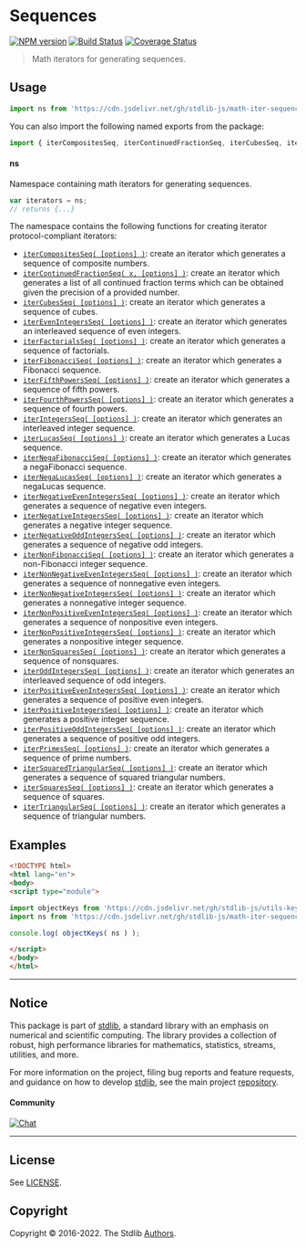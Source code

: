 <!--

@license Apache-2.0

Copyright (c) 2020 The Stdlib Authors.

Licensed under the Apache License, Version 2.0 (the "License");
you may not use this file except in compliance with the License.
You may obtain a copy of the License at

   http://www.apache.org/licenses/LICENSE-2.0

Unless required by applicable law or agreed to in writing, software
distributed under the License is distributed on an "AS IS" BASIS,
WITHOUT WARRANTIES OR CONDITIONS OF ANY KIND, either express or implied.
See the License for the specific language governing permissions and
limitations under the License.

-->

# Sequences

[![NPM version][npm-image]][npm-url] [![Build Status][test-image]][test-url] [![Coverage Status][coverage-image]][coverage-url] <!-- [![dependencies][dependencies-image]][dependencies-url] -->

> Math iterators for generating sequences.



<section class="usage">

## Usage

```javascript
import ns from 'https://cdn.jsdelivr.net/gh/stdlib-js/math-iter-sequences@esm/index.mjs';
```

You can also import the following named exports from the package:

```javascript
import { iterCompositesSeq, iterContinuedFractionSeq, iterCubesSeq, iterEvenIntegersSeq, iterFactorialsSeq, iterFibonacciSeq, iterFifthPowersSeq, iterFourthPowersSeq, iterIntegersSeq, iterLucasSeq, iterNegaFibonacciSeq, iterNegaLucasSeq, iterNegativeEvenIntegersSeq, iterNegativeIntegersSeq, iterNegativeOddIntegersSeq, iterNonFibonacciSeq, iterNonNegativeEvenIntegersSeq, iterNonNegativeIntegersSeq, iterNonPositiveEvenIntegersSeq, iterNonPositiveIntegersSeq, iterNonSquaresSeq, iterOddIntegersSeq, iterPositiveEvenIntegersSeq, iterPositiveIntegersSeq, iterPositiveOddIntegersSeq, iterPrimesSeq, iterSquaredTriangularSeq, iterSquaresSeq, iterTriangularSeq } from 'https://cdn.jsdelivr.net/gh/stdlib-js/math-iter-sequences@esm/index.mjs';
```

#### ns

Namespace containing math iterators for generating sequences.

```javascript
var iterators = ns;
// returns {...}
```

The namespace contains the following functions for creating iterator protocol-compliant iterators:

<!-- <toc pattern="*"> -->

<div class="namespace-toc">

-   <span class="signature">[`iterCompositesSeq( [options] )`][@stdlib/math/iter/sequences/composites]</span><span class="delimiter">: </span><span class="description">create an iterator which generates a sequence of composite numbers.</span>
-   <span class="signature">[`iterContinuedFractionSeq( x, [options] )`][@stdlib/math/iter/sequences/continued-fraction]</span><span class="delimiter">: </span><span class="description">create an iterator which generates a list of all continued fraction terms which can be obtained given the precision of a provided number.</span>
-   <span class="signature">[`iterCubesSeq( [options] )`][@stdlib/math/iter/sequences/cubes]</span><span class="delimiter">: </span><span class="description">create an iterator which generates a sequence of cubes.</span>
-   <span class="signature">[`iterEvenIntegersSeq( [options] )`][@stdlib/math/iter/sequences/even-integers]</span><span class="delimiter">: </span><span class="description">create an iterator which generates an interleaved sequence of even integers.</span>
-   <span class="signature">[`iterFactorialsSeq( [options] )`][@stdlib/math/iter/sequences/factorials]</span><span class="delimiter">: </span><span class="description">create an iterator which generates a sequence of factorials.</span>
-   <span class="signature">[`iterFibonacciSeq( [options] )`][@stdlib/math/iter/sequences/fibonacci]</span><span class="delimiter">: </span><span class="description">create an iterator which generates a Fibonacci sequence.</span>
-   <span class="signature">[`iterFifthPowersSeq( [options] )`][@stdlib/math/iter/sequences/fifth-powers]</span><span class="delimiter">: </span><span class="description">create an iterator which generates a sequence of fifth powers.</span>
-   <span class="signature">[`iterFourthPowersSeq( [options] )`][@stdlib/math/iter/sequences/fourth-powers]</span><span class="delimiter">: </span><span class="description">create an iterator which generates a sequence of fourth powers.</span>
-   <span class="signature">[`iterIntegersSeq( [options] )`][@stdlib/math/iter/sequences/integers]</span><span class="delimiter">: </span><span class="description">create an iterator which generates an interleaved integer sequence.</span>
-   <span class="signature">[`iterLucasSeq( [options] )`][@stdlib/math/iter/sequences/lucas]</span><span class="delimiter">: </span><span class="description">create an iterator which generates a Lucas sequence.</span>
-   <span class="signature">[`iterNegaFibonacciSeq( [options] )`][@stdlib/math/iter/sequences/negafibonacci]</span><span class="delimiter">: </span><span class="description">create an iterator which generates a negaFibonacci sequence.</span>
-   <span class="signature">[`iterNegaLucasSeq( [options] )`][@stdlib/math/iter/sequences/negalucas]</span><span class="delimiter">: </span><span class="description">create an iterator which generates a negaLucas sequence.</span>
-   <span class="signature">[`iterNegativeEvenIntegersSeq( [options] )`][@stdlib/math/iter/sequences/negative-even-integers]</span><span class="delimiter">: </span><span class="description">create an iterator which generates a sequence of negative even integers.</span>
-   <span class="signature">[`iterNegativeIntegersSeq( [options] )`][@stdlib/math/iter/sequences/negative-integers]</span><span class="delimiter">: </span><span class="description">create an iterator which generates a negative integer sequence.</span>
-   <span class="signature">[`iterNegativeOddIntegersSeq( [options] )`][@stdlib/math/iter/sequences/negative-odd-integers]</span><span class="delimiter">: </span><span class="description">create an iterator which generates a sequence of negative odd integers.</span>
-   <span class="signature">[`iterNonFibonacciSeq( [options] )`][@stdlib/math/iter/sequences/nonfibonacci]</span><span class="delimiter">: </span><span class="description">create an iterator which generates a non-Fibonacci integer sequence.</span>
-   <span class="signature">[`iterNonNegativeEvenIntegersSeq( [options] )`][@stdlib/math/iter/sequences/nonnegative-even-integers]</span><span class="delimiter">: </span><span class="description">create an iterator which generates a sequence of nonnegative even integers.</span>
-   <span class="signature">[`iterNonNegativeIntegersSeq( [options] )`][@stdlib/math/iter/sequences/nonnegative-integers]</span><span class="delimiter">: </span><span class="description">create an iterator which generates a nonnegative integer sequence.</span>
-   <span class="signature">[`iterNonPositiveEvenIntegersSeq( [options] )`][@stdlib/math/iter/sequences/nonpositive-even-integers]</span><span class="delimiter">: </span><span class="description">create an iterator which generates a sequence of nonpositive even integers.</span>
-   <span class="signature">[`iterNonPositiveIntegersSeq( [options] )`][@stdlib/math/iter/sequences/nonpositive-integers]</span><span class="delimiter">: </span><span class="description">create an iterator which generates a nonpositive integer sequence.</span>
-   <span class="signature">[`iterNonSquaresSeq( [options] )`][@stdlib/math/iter/sequences/nonsquares]</span><span class="delimiter">: </span><span class="description">create an iterator which generates a sequence of nonsquares.</span>
-   <span class="signature">[`iterOddIntegersSeq( [options] )`][@stdlib/math/iter/sequences/odd-integers]</span><span class="delimiter">: </span><span class="description">create an iterator which generates an interleaved sequence of odd integers.</span>
-   <span class="signature">[`iterPositiveEvenIntegersSeq( [options] )`][@stdlib/math/iter/sequences/positive-even-integers]</span><span class="delimiter">: </span><span class="description">create an iterator which generates a sequence of positive even integers.</span>
-   <span class="signature">[`iterPositiveIntegersSeq( [options] )`][@stdlib/math/iter/sequences/positive-integers]</span><span class="delimiter">: </span><span class="description">create an iterator which generates a positive integer sequence.</span>
-   <span class="signature">[`iterPositiveOddIntegersSeq( [options] )`][@stdlib/math/iter/sequences/positive-odd-integers]</span><span class="delimiter">: </span><span class="description">create an iterator which generates a sequence of positive odd integers.</span>
-   <span class="signature">[`iterPrimesSeq( [options] )`][@stdlib/math/iter/sequences/primes]</span><span class="delimiter">: </span><span class="description">create an iterator which generates a sequence of prime numbers.</span>
-   <span class="signature">[`iterSquaredTriangularSeq( [options] )`][@stdlib/math/iter/sequences/squared-triangular]</span><span class="delimiter">: </span><span class="description">create an iterator which generates a sequence of squared triangular numbers.</span>
-   <span class="signature">[`iterSquaresSeq( [options] )`][@stdlib/math/iter/sequences/squares]</span><span class="delimiter">: </span><span class="description">create an iterator which generates a sequence of squares.</span>
-   <span class="signature">[`iterTriangularSeq( [options] )`][@stdlib/math/iter/sequences/triangular]</span><span class="delimiter">: </span><span class="description">create an iterator which generates a sequence of triangular numbers.</span>

</div>

<!-- </toc> -->

</section>

<!-- /.usage -->

<section class="examples">

## Examples

<!-- TODO: better examples -->

<!-- eslint no-undef: "error" -->

```html
<!DOCTYPE html>
<html lang="en">
<body>
<script type="module">

import objectKeys from 'https://cdn.jsdelivr.net/gh/stdlib-js/utils-keys@esm/index.mjs';
import ns from 'https://cdn.jsdelivr.net/gh/stdlib-js/math-iter-sequences@esm/index.mjs';

console.log( objectKeys( ns ) );

</script>
</body>
</html>
```

</section>

<!-- /.examples -->

<!-- Section for related `stdlib` packages. Do not manually edit this section, as it is automatically populated. -->

<section class="related">

</section>

<!-- /.related -->

<!-- Section for all links. Make sure to keep an empty line after the `section` element and another before the `/section` close. -->


<section class="main-repo" >

* * *

## Notice

This package is part of [stdlib][stdlib], a standard library with an emphasis on numerical and scientific computing. The library provides a collection of robust, high performance libraries for mathematics, statistics, streams, utilities, and more.

For more information on the project, filing bug reports and feature requests, and guidance on how to develop [stdlib][stdlib], see the main project [repository][stdlib].

#### Community

[![Chat][chat-image]][chat-url]

---

## License

See [LICENSE][stdlib-license].


## Copyright

Copyright &copy; 2016-2022. The Stdlib [Authors][stdlib-authors].

</section>

<!-- /.stdlib -->

<!-- Section for all links. Make sure to keep an empty line after the `section` element and another before the `/section` close. -->

<section class="links">

[npm-image]: http://img.shields.io/npm/v/@stdlib/math-iter-sequences.svg
[npm-url]: https://npmjs.org/package/@stdlib/math-iter-sequences

[test-image]: https://github.com/stdlib-js/math-iter-sequences/actions/workflows/test.yml/badge.svg?branch=main
[test-url]: https://github.com/stdlib-js/math-iter-sequences/actions/workflows/test.yml?query=branch:main

[coverage-image]: https://img.shields.io/codecov/c/github/stdlib-js/math-iter-sequences/main.svg
[coverage-url]: https://codecov.io/github/stdlib-js/math-iter-sequences?branch=main

<!--

[dependencies-image]: https://img.shields.io/david/stdlib-js/math-iter-sequences.svg
[dependencies-url]: https://david-dm.org/stdlib-js/math-iter-sequences/main

-->

[chat-image]: https://img.shields.io/gitter/room/stdlib-js/stdlib.svg
[chat-url]: https://gitter.im/stdlib-js/stdlib/

[stdlib]: https://github.com/stdlib-js/stdlib

[stdlib-authors]: https://github.com/stdlib-js/stdlib/graphs/contributors

[umd]: https://github.com/umdjs/umd
[es-module]: https://developer.mozilla.org/en-US/docs/Web/JavaScript/Guide/Modules

[deno-url]: https://github.com/stdlib-js/math-iter-sequences/tree/deno
[umd-url]: https://github.com/stdlib-js/math-iter-sequences/tree/umd
[esm-url]: https://github.com/stdlib-js/math-iter-sequences/tree/esm
[branches-url]: https://github.com/stdlib-js/math-iter-sequences/blob/main/branches.md

[stdlib-license]: https://raw.githubusercontent.com/stdlib-js/math-iter-sequences/main/LICENSE

<!-- <toc-links> -->

[@stdlib/math/iter/sequences/composites]: https://github.com/stdlib-js/math-iter-sequences-composites/tree/esm

[@stdlib/math/iter/sequences/continued-fraction]: https://github.com/stdlib-js/math-iter-sequences-continued-fraction/tree/esm

[@stdlib/math/iter/sequences/cubes]: https://github.com/stdlib-js/math-iter-sequences-cubes/tree/esm

[@stdlib/math/iter/sequences/even-integers]: https://github.com/stdlib-js/math-iter-sequences-even-integers/tree/esm

[@stdlib/math/iter/sequences/factorials]: https://github.com/stdlib-js/math-iter-sequences-factorials/tree/esm

[@stdlib/math/iter/sequences/fibonacci]: https://github.com/stdlib-js/math-iter-sequences-fibonacci/tree/esm

[@stdlib/math/iter/sequences/fifth-powers]: https://github.com/stdlib-js/math-iter-sequences-fifth-powers/tree/esm

[@stdlib/math/iter/sequences/fourth-powers]: https://github.com/stdlib-js/math-iter-sequences-fourth-powers/tree/esm

[@stdlib/math/iter/sequences/integers]: https://github.com/stdlib-js/math-iter-sequences-integers/tree/esm

[@stdlib/math/iter/sequences/lucas]: https://github.com/stdlib-js/math-iter-sequences-lucas/tree/esm

[@stdlib/math/iter/sequences/negafibonacci]: https://github.com/stdlib-js/math-iter-sequences-negafibonacci/tree/esm

[@stdlib/math/iter/sequences/negalucas]: https://github.com/stdlib-js/math-iter-sequences-negalucas/tree/esm

[@stdlib/math/iter/sequences/negative-even-integers]: https://github.com/stdlib-js/math-iter-sequences-negative-even-integers/tree/esm

[@stdlib/math/iter/sequences/negative-integers]: https://github.com/stdlib-js/math-iter-sequences-negative-integers/tree/esm

[@stdlib/math/iter/sequences/negative-odd-integers]: https://github.com/stdlib-js/math-iter-sequences-negative-odd-integers/tree/esm

[@stdlib/math/iter/sequences/nonfibonacci]: https://github.com/stdlib-js/math-iter-sequences-nonfibonacci/tree/esm

[@stdlib/math/iter/sequences/nonnegative-even-integers]: https://github.com/stdlib-js/math-iter-sequences-nonnegative-even-integers/tree/esm

[@stdlib/math/iter/sequences/nonnegative-integers]: https://github.com/stdlib-js/math-iter-sequences-nonnegative-integers/tree/esm

[@stdlib/math/iter/sequences/nonpositive-even-integers]: https://github.com/stdlib-js/math-iter-sequences-nonpositive-even-integers/tree/esm

[@stdlib/math/iter/sequences/nonpositive-integers]: https://github.com/stdlib-js/math-iter-sequences-nonpositive-integers/tree/esm

[@stdlib/math/iter/sequences/nonsquares]: https://github.com/stdlib-js/math-iter-sequences-nonsquares/tree/esm

[@stdlib/math/iter/sequences/odd-integers]: https://github.com/stdlib-js/math-iter-sequences-odd-integers/tree/esm

[@stdlib/math/iter/sequences/positive-even-integers]: https://github.com/stdlib-js/math-iter-sequences-positive-even-integers/tree/esm

[@stdlib/math/iter/sequences/positive-integers]: https://github.com/stdlib-js/math-iter-sequences-positive-integers/tree/esm

[@stdlib/math/iter/sequences/positive-odd-integers]: https://github.com/stdlib-js/math-iter-sequences-positive-odd-integers/tree/esm

[@stdlib/math/iter/sequences/primes]: https://github.com/stdlib-js/math-iter-sequences-primes/tree/esm

[@stdlib/math/iter/sequences/squared-triangular]: https://github.com/stdlib-js/math-iter-sequences-squared-triangular/tree/esm

[@stdlib/math/iter/sequences/squares]: https://github.com/stdlib-js/math-iter-sequences-squares/tree/esm

[@stdlib/math/iter/sequences/triangular]: https://github.com/stdlib-js/math-iter-sequences-triangular/tree/esm

<!-- </toc-links> -->

</section>

<!-- /.links -->
